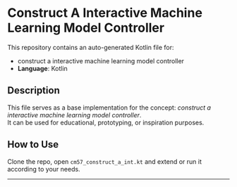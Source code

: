 # Construct A Interactive Machine Learning Model Controller

This repository contains an auto-generated Kotlin file for:

- construct a interactive machine learning model controller
- **Language**: Kotlin

## Description

This file serves as a base implementation for the concept: *construct a interactive machine learning model controller*.  
It can be used for educational, prototyping, or inspiration purposes.

## How to Use

Clone the repo, open `cm57_construct_a_int.kt` and extend or run it according to your needs.

---


